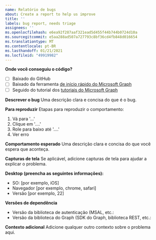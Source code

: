 ```yaml
---
name: Relatório de bugs
about: Create a report to help us improve
title: ''
labels: bug report, needs triage
assignees: ''
ms.openlocfilehash: e6ea92f287aaf321ead5d455f44b744b0724d10a
ms.sourcegitcommit: e5aa288ad507a727793c8bf36cd4fb848d016654
ms.translationtype: MT
ms.contentlocale: pt-BR
ms.lasthandoff: 01/21/2021
ms.locfileid: "49919982"
---
```

**Onde você conseguiu o código?**
- [ ] Baixado do GitHub
- [ ] Baixado da ferramenta [de início rápido do Microsoft Graph](https://developer.microsoft.com/graph/quick-start)
- [ ] Seguido do tutorial dos [tutoriais do Microsoft Graph](https://docs.microsoft.com/graph/tutorials)

**Descrever o bug** Uma descrição clara e concisa do que é o bug.

**Para reproduzir** Etapas para reproduzir o comportamento:
1. Vá para '...'
2. Clique em '....'
3. Role para baixo até '....'
4. Ver erro

**Comportamento esperado** Uma descrição clara e concisa do que você espera que aconteça.

**Capturas de tela** Se aplicável, adicione capturas de tela para ajudar a explicar o problema.

**Desktop (preencha as seguintes informações):**
 - SO: [por exemplo, iOS]
 - Navegador [por exemplo, chrome, safari]
 - Versão [por exemplo, 22]

**Versões de dependência**
 - Versão da biblioteca de autenticação (MSAL, etc.:
 - Versão da biblioteca do Graph (SDK do Graph, biblioteca REST, etc.:  

**Contexto adicional** Adicione qualquer outro contexto sobre o problema aqui.
